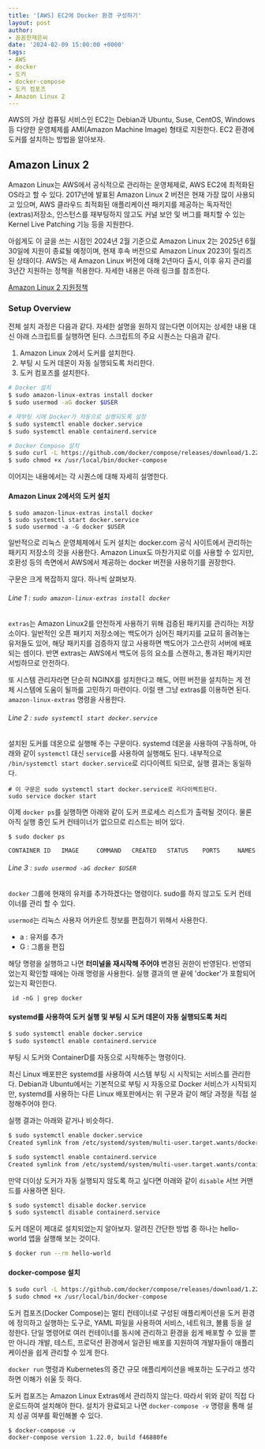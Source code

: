 ```yaml
---
title: '[AWS] EC2에 Docker 환경 구성하기'
layout: post
author: 
- 꼼꼼한재은씨
date: '2024-02-09 15:00:00 +0000'
tags:
- AWS 
- docker 
- 도커
- docker-compose 
- 도커 컴포즈
- Amazon Linux 2 
---
```


AWS의 가상 컴퓨팅 서비스인 EC2는 Debian과 Ubuntu, Suse, CentOS, Windows 등 다양한 운영체제를 AMI(Amazon Machine Image) 형태로 지원한다. EC2 환경에 도커를 설치하는 방법을 알아보자. 

## Amazon Linux 2
Amazon Linux는 AWS에서 공식적으로 관리하는 운영체제로, AWS EC2에 최적화된 OS라고 할 수 있다. 2017년에 발표된 Amazon Linux 2 버전은 현재 가장 많이 사용되고 있으며, AWS 클라우드 최적화된 애플리케이션 패키지를 제공하는 독자적인 (extras)저장소, 인스턴스를 재부팅하지 않고도 커널 보안 및 버그를 패치할 수 있는 Kernel Live Patching 기능 등을 지원한다. 

아쉽게도 이 글을 쓰는 시점인 2024년 2월 기준으로 Amazon Linux 2는 2025년 6월 30일에 지원이 종료될 예정이며, 현재 후속 버전으로 Amazon Linux 2023이 릴리즈된 상태이다. AWS는 새 Amazon Linux 버전에 대해 2년마다 출시, 이후 유지 관리를 3년간 지원하는 정책을 적용한다. 자세한 내용은 아래 링크를 참조한다. 

[Amazon Linux 2 지원정책](https://aws.amazon.com/ko/blogs/korea/update-on-amazon-linux-ami-end-of-life/) 


### Setup Overview
전체 설치 과정은 다음과 같다. 자세한 설명을 원하지 않는다면 이어지는 상세한 내용 대신 아래 스크립트를 실행하면 된다. 스크립트의 주요 시퀀스는 다음과 같다. 

1. Amazon Linux 2에서 도커를 설치한다. 
2. 부팅 시 도커 데몬이 자동 실행되도록 처리한다. 
3. 도커 컴포즈를 설치한다. 


```bash 
# Docker 설치 
$ sudo amazon-linux-extras install docker 
$ sudo usermod -aG docker $USER 

# 재부팅 시에 Docker가 자동으로 실행되도록 설정
$ sudo systemctl enable docker.service 
$ sudo systemctl enable containerd.service  

# Docker Compose 설치 
$ sudo curl -L https://github.com/docker/compose/releases/download/1.22.0/docker-compose-$(uname -s)-$(uname -m) -o /usr/local/bin/docker-compose
$ sudo chmod +x /usr/local/bin/docker-compose
```

이어지는 내용에서는 각 시퀀스에 대해 자세히 설명한다.  

#### Amazon Linux 2에서의 도커 설치

```shell 
$ sudo amazon-linux-extras install docker
$ sudo systemctl start docker.service
$ sudo usermod -a -G docker $USER
```

일반적으로 리눅스 운영체제에서 도커 설치는 docker.com 공식 사이트에서 관리하는 패키지 저장소의 것을 사용한다. Amazon Linux도 마찬가지로 이를 사용할 수 있지만, 호환성 등의 측면에서 AWS에서 제공하는 docker 버전을 사용하기를 권장한다.

구문은 크게 복잡하지 않다. 하나씩 살펴보자. 

###### Line 1 : `sudo amazon-linux-extras install docker`

`extras`는 Amazon Linux2를 안전하게 사용하기 위해 검증된 패키지를 관리하는 저장소이다. 일반적인 오픈 패키지 저장소에는 백도어가 심어진 패키지를 교묘히 올려놓는 유저들도 있어, 해당 패키지를 검증하지 않고 사용하면 백도어가 고스란히 서버에 배포되는 셈이다. 반면 extras는 AWS에서 백도어 등의 요소를 스캔하고, 통과된 패키지만 서빙하므로 안전하다.  

또 시스템 관리자라면 단순히 NGINX를 설치한다고 해도, 어떤 버전을 설치하는 게 전체 시스템에 도움이 될까를 고민하기 마련이다. 이럴 땐 그냥 extras를 이용하면 된다. `amazon-linux-extras` 명령을 사용한다. 


###### Line 2 : `sudo systemctl start docker.service` 

설치된 도커를 데몬으로 실행해 주는 구문이다. systemd 데몬을 사용하여 구동하며, 아래와 같이 `systemctl` 대신 `service`를 사용하여 실행해도 된다. 내부적으로 `/bin/systemctl start docker.service`로 리다이렉트 되므로, 실행 결과는 동일하다.

``` 
# 이 구문은 sudo systemctl start docker.service로 리다이렉트된다. 
sudo service docker start
``` 

이제 `docker ps`를 실행하면 아래와 같이 도커 프로세스 리스트가 출력될 것이다. 물론 아직 실행 중인 도커 컨테이너가 없으므로 리스트는 비어 있다. 
```
$ sudo docker ps  

CONTAINER ID   IMAGE     COMMAND   CREATED   STATUS    PORTS     NAMES
```

###### Line 3 : `sudo usermod -aG docker $USER`

`docker` 그룹에 현재의 유저를 추가하겠다는 명령이다. sudo를 하지 않고도 도커 컨테이너를 관리 할 수 있다.

`usermod`는 리눅스 사용자 어카운트 정보를 편집하기 위해서 사용한다.

* a : 유저를 추가
* G : 그룹을 편집

해당 명령을 실행하고 나면 **터미널을 재시작해 주어야** 변경된 권한이 반영된다. 반영되었는지 확인할 때에는 아래 명령을 사용한다. 
실행 결과의 맨 끝에 'docker'가 포함되어 있는지 확인한다.

```shell 
 id -nG | grep docker
```

#### systemd를 사용하여 도커 실행 및 부팅 시 도커 데몬이 자동 실행되도록 처리

```bash
$ sudo systemctl enable docker.service
$ sudo systemctl enable containerd.service
```

부팅 시 도커와 ContainerD를 자동으로 시작해주는 명령이다. 

최신 Linux 배포판은 systemd를 사용하여 시스템 부팅 시 시작되는 서비스를 관리한다. 
Debian과 Ubuntu에서는 기본적으로 부팅 시 자동으로 Docker 서비스가 시작되지만, systemd를 사용하는 다른 Linux 배포판에서는 위 구문과 같이 해당 과정을 직접 설정해주어야 한다. 

실행 결과는 아래와 같거나 비슷하다. 

```bash 
$ sudo systemctl enable docker.service
Created symlink from /etc/systemd/system/multi-user.target.wants/docker.service to /usr/lib/systemd/system/docker.service.

$ sudo systemctl enable containerd.service
Created symlink from /etc/systemd/system/multi-user.target.wants/containerd.service to /usr/lib/systemd/system/containerd.service.
```

만약 더이상 도커가 자동 실행되지 않도록 하고 싶다면 아래와 같이 `disable` 서브 커맨드를 사용하면 된다. 

```bash 
$ sudo systemctl disable docker.service
$ sudo systemctl disable containerd.service
```

도커 데몬이 제대로 설치되었는지 알아보자. 알려진 간단한 방법 중 하나는 hello-world 앱을 실행해 보는 것이다. 

```bash
$ docker run --rm hello-world 
```

#### docker-compose 설치

```bash
$ sudo curl -L https://github.com/docker/compose/releases/download/1.22.0/docker-compose-$(uname -s)-$(uname -m) -o /usr/local/bin/docker-compose
$ sudo chmod +x /usr/local/bin/docker-compose
```

도커 컴포즈(Docker Compose)는 멀티 컨테이너로 구성된 애플리케이션을 도커 환경에 정의하고 실행하는 도구로, YAML 파일을 사용하여 서비스, 네트워크, 볼륨 등을 설정한다. 
단일 명령어로 여러 컨테이너를 동시에 관리하고 환경을 쉽게 배포할 수 있을 뿐만 아니라 개발, 테스트, 프로덕션 환경에서 일관된 배포를 지원하여 개발자들이 애플리케이션을 쉽게 관리할 수 있게 한다.

`docker run` 명령과 Kubernetes의 중간 규모 애플리케이션을 배포하는 도구라고 생각하면 이해가 쉬울 듯 하다. 

도커 컴포즈는 Amazon Linux Extras에서 관리하지 않는다. 따라서 위와 같이 직접 다운로드하여 설치해야 한다. 설치가 완료되고 나면 `docker-compose -v` 명령을 통해 설치 성공 여부를 확인해볼 수 있다. 

```shell 
$ docker-compose -v
docker-compose version 1.22.0, build f46880fe
```


